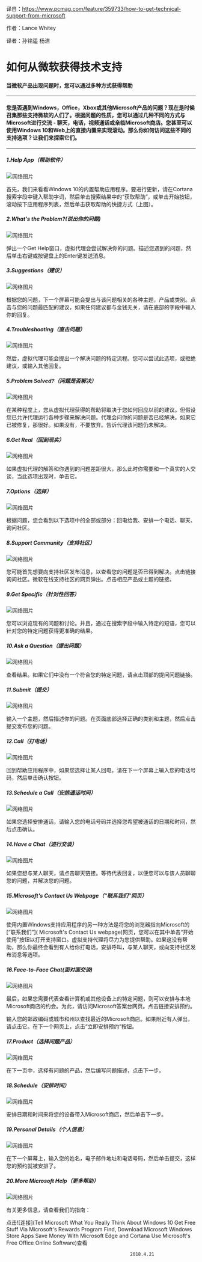译自：https://www.pcmag.com/feature/359733/how-to-get-technical-support-from-microsoft

作者：Lance Whitey

译者：孙铭遥 杨洁

# 如何从微软获得技术支持 #
####    当微软产品出现问题时，您可以通过多种方式获得帮助
---------
####  您是否遇到Windows，Office，Xbox或其他Microsoft产品的问题？现在是时候召集那些支持微软的人们了。根据问题的性质，您可以通过几种不同的方式与Microsoft进行交流 - 聊天，电话，视频通话或亲临Microsoft商店。您甚至可以使用Windows 10和Web上的直接内置来实现滚动。那么你如何访问这些不同的支持选项？让我们来探索它们。

------
##### 1.Help App（帮助软件）

![网络图片](https://assets.pcmag.com/media/images/490658-help-app.png?width=740&height=740&boxFit=y)

首先，我们来看看Windows 10的内置帮助应用程序。要进行更新，请在Cortana搜索字段中键入帮助字词，然后单击搜索结果中的“获取帮助”，或单击开始按钮，滚动按下应用程序列表，然后单击获取帮助的快捷方式（上图）。

##### 2.What's the Problem?(说出你的问题)
![网络图片](https://assets.pcmag.com/media/images/490659-what-s-the-problem.png?width=740&height=740&boxFit=y)

弹出一个Get Help窗口，虚拟代理会尝试解决你的问题。描述您遇到的问题，然后单击右键或按键盘上的Enter键发送消息。
##### 3.Suggestions（建议）

![网络图片](https://assets.pcmag.com/media/images/490660-suggestions.png?width=740&height=740&boxFit=y)

根据您的问题，下一个屏幕可能会提出与该问题相关的各种主题，产品或类别。点击与您的问题最匹配的建议，如果任何建议都与金钱无关，请在底部的字段中输入你的回复。

##### 4.Troubleshooting（直击问题）

![网络图片](https://assets.pcmag.com/media/images/490661-troubleshooting.png?width=740&height=740&boxFit=y)

然后，虚拟代理可能会提出一个解决问题的特定流程。您可以尝试此选项，或拒绝建议，或输入其他回复。

##### 5.Problem Solved?（问题是否解决）

![网络图片](https://assets.pcmag.com/media/images/490662-problem-solved.png?width=740&height=740&boxFit=y)

在某种程度上，您从虚拟代理获得的帮助将取决于您如何回应以前的建议。但假设您已允许代理运行各种步骤来解决问题。代理会问你的问题是否已经解决。如果它已被修复，那很好。如果没有，不要放弃。告诉代理该问题仍未解决。

##### 6.Get Real（回到现实）

![网络图片](https://assets.pcmag.com/media/images/490663-get-real.png?width=740&height=740&boxFit=y)

如果虚拟代理的解答和你遇到的问题差距很大，那么此时你需要和一个真实的人交谈，当此选项出现时，单击它。

##### 7.Options（选择）

![网络图片](https://assets.pcmag.com/media/images/490664-options.png?width=740&height=740&boxFit=y)

根据问题，您会看到以下选项中的全部或部分：回电给我、安排一个电话、聊天、询问社区。

#####  8.Support Community（支持社区）

![网络图片](https://assets.pcmag.com/media/images/490665-support-community.png?width=740&height=740&boxFit=y)

您可能首先想要向支持社区发布消息，以查看您的问题是否已得到解决。点击链接询问社区。微软在线支持社区的网页弹出。点击相应产品或主题的链接。

##### 9.Get Specific（针对性回答）

![网络图片](https://assets.pcmag.com/media/images/490666-get-specific.png?width=740&height=740&boxFit=y)

您可以浏览现有的问题和讨论。并且，通过在搜索字段中输入特定的短语，您可以针对您的特定问题获得更准确的结果。

##### 10.Ask a Question（提出问题）

![网络图片](https://assets.pcmag.com/media/images/490667-ask-a-question.png?width=740&height=740&boxFit=y)

查看结果。如果它们中没有一个符合您的特定问题，请点击顶部的提问问题链接。

##### 11.Submit（提交）

![网络图片](https://assets.pcmag.com/media/images/490668-submit.png?width=740&height=740&boxFit=y)

输入一个主题，然后描述你的问题。在页面底部选择正确的类别和主题，然后点击提交发布您的问题。

##### 12.Call（打电话）

![网络图片](https://assets.pcmag.com/media/images/490669-call.png?width=740&height=740&boxFit=y)

回到帮助应用程序中，如果您选择让某人回电，请在下一个屏幕上输入您的电话号码，然后单击确认按钮。

##### 13.Schedule a Call（安排通话时间）

![网络图片](https://assets.pcmag.com/media/images/490670-schedule-a-call.png?width=740&height=740&boxFit=y)

如果您选择安排通话，请输入您的电话号码并选择您希望被通话的日期和时间，然后点击确认。

##### 14.Have a Chat（进行交谈）

![网络图片](https://assets.pcmag.com/media/images/490671-have-a-chat.png?width=740&height=740&boxFit=y)

如果您想与某人聊天，请点击聊天链接。等待代表回复，以便您可以与该人员聊聊您的问题，并解决您的问题。

##### 15.Microsoft's Contact Us Webpage（“联系我们”网页）

![网络图片](https://assets.pcmag.com/media/images/490672-microsoft-s-contact-us-webpage.png?width=740&height=740&boxFit=y)

使用内置Windows支持应用程序的另一种方法是将您的浏览器指向Microsoft的[“联系我们”]( Microsoft's Contact Us webpage)网页，您可以在其中单击“开始使用”按钮以打开支持窗口。虚拟支持代理将尽力为您提供帮助。如果这没有帮助，那么你最终会看到有人给你打电话，安排呼叫，与某人聊天，或向支持社区发布消息等选项。

##### 16.Face-to-Face Chat(面对面交谈)

![网络图片](https://assets.pcmag.com/media/images/490673-face-to-face-chat.png?width=740&height=740&boxFit=y)

最后，如果您需要代表查看计算机或其他设备上的特定问题，则可以安排与本地Microsoft商店的约会。为此，请访问Microsoft答案台网页。点击链接安排预约。

输入您的邮政编码或城市和州以查找最近的Microsoft商店。如果附近有人弹出，请点击它。在下一个网页上，点击“立即安排预约”按钮。

##### 17.Product（选择问题产品）

![网络图片](https://assets.pcmag.com/media/images/490674-product.png?width=740&height=740&boxFit=y)

在下一页中，选择有问题的产品，然后编写问题描述，点击下一步。

##### 18.Schedule（安排时间）

![网络图片](https://assets.pcmag.com/media/images/490675-schedule.png?width=740&height=740&boxFit=y)

安排日期和时间来将您的设备带入Microsoft商店，然后单击下一步。

##### 19.Personal Details（个人信息）

![网络图片](https://assets.pcmag.com/media/images/490676-personal-details.png?width=740&height=740&boxFit=y)

在下一个屏幕上，输入您的姓名，电子邮件地址和电话号码，然后单击提交，这样您的预约就被安排了。

##### 20.More Microsoft Help（更多帮助）

![网络图片](https://assets.pcmag.com/media/images/490694-more-microsoft-help.jpg?width=740&height=740&boxFit=y)

有关更多信息，请查看我们的指南：

点击![连接](Tell Microsoft What You Really Think About Windows 10
Get Free Stuff Via Microsoft's Rewards Program
Find, Download Microsoft Windows Store Apps
Save Money With Microsoft Edge and Cortana
Use Microsoft's Free Office Online Software)查看

                                                  2018.4.21

